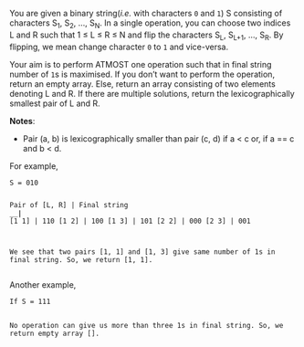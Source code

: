 <div class="markdown-content" id="problem-content">
<p>You are given a binary string(<em>i.e.</em> with characters <code class="highlighter-rouge">0</code> and <code class="highlighter-rouge">1</code>) S consisting of characters S<sub>1</sub>, S<sub>2</sub>, …, S<sub>N</sub>. In a single operation, you can choose two indices L and R such that 1 ≤ L ≤ R ≤ N and flip the characters S<sub>L</sub>, S<sub>L+1</sub>, …, S<sub>R</sub>. By flipping, we mean change character <code class="highlighter-rouge">0</code> to <code class="highlighter-rouge">1</code> and vice-versa.</p>
<p>Your aim is to perform ATMOST one operation such that in final string number of <code class="highlighter-rouge">1</code>s is maximised. If you don’t want to perform the operation, return an empty array. Else, return an array consisting of two elements denoting L and R. If there are multiple solutions, return the lexicographically smallest pair of L and R.</p>
<p><strong>Notes</strong>:</p>
<ul>
<li>Pair (a, b) is lexicographically smaller than pair (c, d) if a &lt; c or, if a == c and b &lt; d.</li>
</ul>
<p>For example,</p>
<div class="highlighter-rouge"><pre class="highlight"><code>S = 010

Pair of [L, R] | Final string
_______________|_____________
[1 1]          | 110
[1 2]          | 100
[1 3]          | 101
[2 2]          | 000
[2 3]          | 001

We see that two pairs [1, 1] and [1, 3] give same number of 1s in final string. So, we return [1, 1].
</code></pre>
</div>
<p>Another example,</p>
<div class="highlighter-rouge"><pre class="highlight"><code>If S = 111

No operation can give us more than three 1s in final string. So, we return empty array [].
</code></pre>
</div>

</div>
